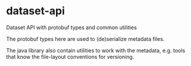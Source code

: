 # dataset-api
Dataset API with protobuf types and common utilities

The protobuf types here are used to (de)serialize metadata files.

The java library also contain utilities to work with the metadata, e.g. tools that know the file-layout conventions for
versioning.
